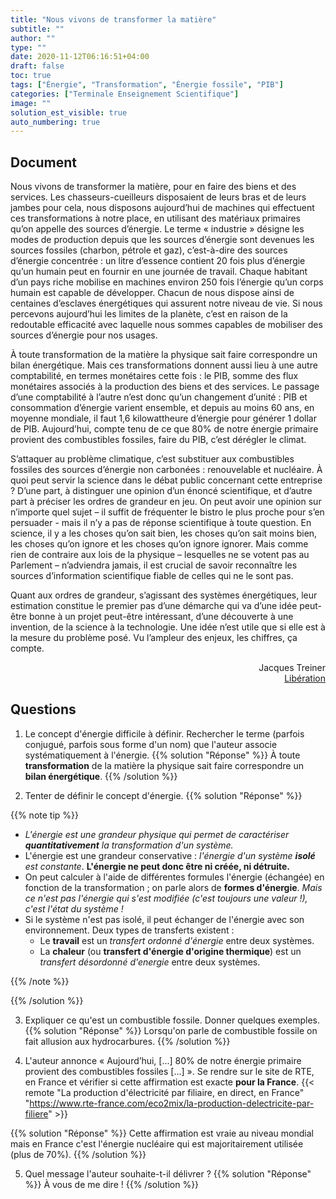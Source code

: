 ```yaml
---
title: "Nous vivons de transformer la matière"
subtitle: ""
author: ""
type: ""
date: 2020-11-12T06:16:51+04:00
draft: false
toc: true
tags: ["Énergie", "Transformation", "Énergie fossile", "PIB"]
categories: ["Terminale Enseignement Scientifique"]
image: ""
solution_est_visible: true
auto_numbering: true
---
```


## Document

Nous vivons de transformer la matière, pour en faire des biens et des services. Les chasseurs-cueilleurs disposaient de leurs bras et de leurs jambes pour cela, nous disposons aujourd’hui de machines qui effectuent ces transformations à notre place, en utilisant des matériaux primaires qu’on appelle des sources d’énergie. Le terme «&nbsp;industrie&nbsp;» désigne les modes de production depuis que les sources d’énergie sont devenues les sources fossiles (charbon, pétrole et gaz), c’est-à-dire des sources d’énergie concentrée : un litre d’essence contient 20 fois plus d’énergie qu’un humain peut en fournir en une journée de travail. Chaque habitant d’un pays riche mobilise en machines environ 250 fois l’énergie qu’un corps humain est capable de développer. Chacun de nous dispose ainsi de centaines d’esclaves énergétiques qui assurent notre niveau de vie. Si nous percevons aujourd’hui les limites de la planète, c’est en raison de la redoutable efficacité avec laquelle nous sommes capables de mobiliser des sources d’énergie pour nos usages.

À toute transformation de la matière la physique sait faire correspondre un bilan énergétique. Mais ces transformations donnent aussi lieu à une autre comptabilité, en termes monétaires cette fois : le PIB, somme des flux monétaires associés à la production des biens et des services. Le passage d’une comptabilité à l’autre n’est donc qu’un changement d’unité : PIB et consommation d’énergie varient ensemble, et depuis au moins 60 ans, en moyenne mondiale, il faut 1,6 kilowattheure d’énergie pour générer 1 dollar de PIB. Aujourd’hui, compte tenu de ce que 80% de notre énergie primaire provient des combustibles fossiles, faire du PIB, c’est dérégler le climat.

S’attaquer au problème climatique, c’est substituer aux combustibles fossiles des sources d’énergie non carbonées : renouvelable et nucléaire. À quoi peut servir la science dans le débat public concernant cette entreprise ? D’une part, à distinguer une opinion d’un énoncé scientifique, et d’autre part à préciser les ordres de grandeur en jeu. On peut avoir une opinion sur n’importe quel sujet – il suffit de fréquenter le bistro le plus proche pour s’en persuader - mais il n’y a pas de réponse scientifique à toute question. En science, il y a les choses qu’on sait bien, les choses qu’on sait moins bien, les choses qu’on ignore et les choses qu’on ignore ignorer. Mais comme rien de contraire aux lois de la physique – lesquelles ne se votent pas au Parlement – n’adviendra jamais, il est crucial de savoir reconnaître les sources d’information scientifique fiable de celles qui ne le sont pas.

Quant aux ordres de grandeur, s’agissant des systèmes énergétiques, leur estimation constitue le premier pas d’une démarche qui va d’une idée peut-être bonne à un projet peut-être intéressant, d’une découverte à une invention, de la science à la technologie. Une idée n’est utile que si elle est à la mesure du problème posé. Vu l’ampleur des enjeux, les chiffres, ça compte.

<div style="text-align: right;">
Jacques Treiner<br />
<a href="https://www.liberation.fr/evenements-libe/2019/11/15/nous-vivons-de-transformer-la-matiere_1763389" target="_blank"> Libération </a>
</div>

## Questions

1. Le concept d'énergie difficile à définir. Rechercher le terme (parfois conjugué, parfois sous forme d'un nom) que l'auteur associe systématiquement à l'énergie.
{{% solution "Réponse" %}}
À toute **transformation** de la matière la physique sait faire correspondre un **bilan énergétique**.
{{% /solution %}}

2. Tenter de définir le concept d'énergie.
{{% solution "Réponse" %}}

{{% note tip %}}

- *L'énergie est une grandeur physique qui permet de caractériser **quantitativement** la transformation d'un système.*
- L'énergie est une grandeur conservative : *l'énergie d'un système **isolé** est constante*. **L'énergie ne peut donc être ni créée, ni détruite.**
- On peut calculer à l'aide de différentes formules l'énergie (échangée) en fonction de la transformation ; on parle alors de **formes d'énergie**. *Mais ce n'est pas l'énergie qui s'est modifiée (c'est toujours une valeur !), c'est l'état du système !*
- Si le système n'est pas isolé, il peut échanger de l'énergie avec son environnement. Deux types de transferts existent :
  - Le **travail** est un *transfert ordonné d'énergie* entre deux systèmes.
  - La **chaleur** (ou **transfert d'énergie d'origine thermique**) est un *transfert désordonné d'energie* entre deux systèmes.

{{% /note %}}

{{% /solution %}}

3. Expliquer ce qu'est un combustible fossile. Donner quelques exemples.
{{% solution "Réponse" %}}
Lorsqu'on parle de combustible fossile on fait allusion aux hydrocarbures.
{{% /solution %}}

4. L'auteur annonce « Aujourd’hui, [...] 80% de notre énergie primaire provient des combustibles fossiles [...] ». Se rendre sur le site de RTE, en France et vérifier si cette affirmation est exacte **pour la France**.
{{< remote "La production d'électricité par filiaire, en direct, en France" "https://www.rte-france.com/eco2mix/la-production-delectricite-par-filiere" >}}

{{% solution "Réponse" %}}
Cette affirmation est vraie au niveau mondial mais en France c'est l'énergie nucléaire qui est majoritairement utilisée (plus de 70%).
{{% /solution %}}

5. Quel message l'auteur souhaite-t-il délivrer ?
{{% solution "Réponse" %}}
À vous de me dire !
{{% /solution %}}
